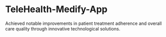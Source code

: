 # TeleHealth-Medify-App
 Achieved notable improvements in patient treatment adherence and overall care quality through innovative technological solutions.
